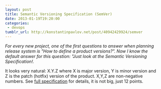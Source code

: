 ```yaml
---
layout: post
title: Semantic Versioning Specification (SemVer)
date: 2013-01-19T19:20:00
categories:
 - devops
tumblr_url: http://konstantinpavlov.net/post/40942429924/semver
---
```


_For every new project, one of the first questions to answer when planning release system is "How to define a product versions?". Now I know the default answer for this question: "Just look at the Semantic Versioning Specification!._

It looks very natural: X.Y.Z where X is major version, Y is minor version and Z is the patch (hotfix) version of the product. X,Y,Z are non-negative numbers.
See [full specification](http://semver.org/) for details, it is not big, just 12 points.

